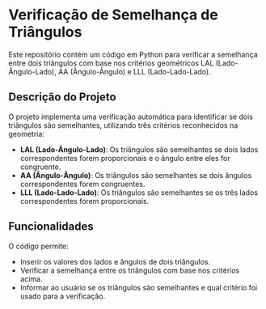 # Verificação de Semelhança de Triângulos

Este repositório contém um código em Python para verificar a semelhança entre dois triângulos com base nos critérios geométricos LAL (Lado-Ângulo-Lado), AA (Ângulo-Ângulo) e LLL (Lado-Lado-Lado).

## Descrição do Projeto

O projeto implementa uma verificação automática para identificar se dois triângulos são semelhantes, utilizando três critérios reconhecidos na geometria:
- **LAL (Lado-Ângulo-Lado)**: Os triângulos são semelhantes se dois lados correspondentes forem proporcionais e o ângulo entre eles for congruente.
- **AA (Ângulo-Ângulo)**: Os triângulos são semelhantes se dois ângulos correspondentes forem congruentes.
- **LLL (Lado-Lado-Lado)**: Os triângulos são semelhantes se os três lados correspondentes forem proporcionais.

## Funcionalidades

O código permite:
- Inserir os valores dos lados e ângulos de dois triângulos.
- Verificar a semelhança entre os triângulos com base nos critérios acima.
- Informar ao usuário se os triângulos são semelhantes e qual critério foi usado para a verificação.

